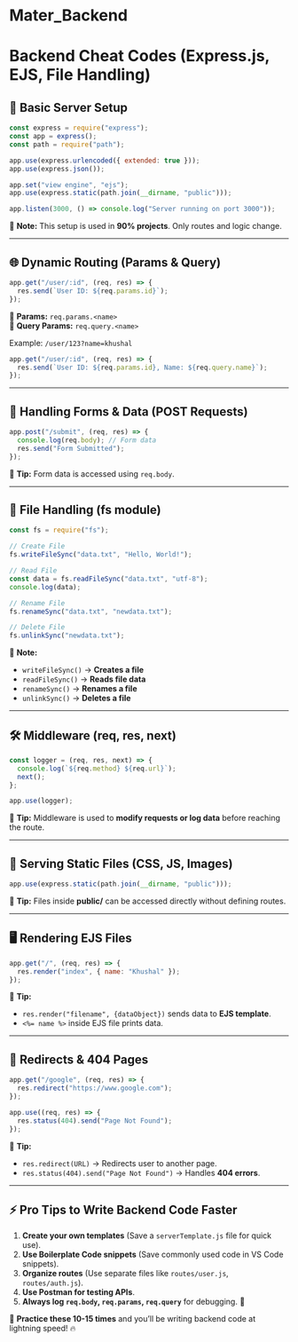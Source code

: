 # Mater_Backend


# Backend Cheat Codes (Express.js, EJS, File Handling)

## 🚀 Basic Server Setup
```js
const express = require("express");
const app = express();
const path = require("path");

app.use(express.urlencoded({ extended: true }));
app.use(express.json());

app.set("view engine", "ejs");
app.use(express.static(path.join(__dirname, "public")));

app.listen(3000, () => console.log("Server running on port 3000"));
```
📌 **Note:** This setup is used in **90% projects**. Only routes and logic change.

---

## 🌐 Dynamic Routing (Params & Query)
```js
app.get("/user/:id", (req, res) => {
  res.send(`User ID: ${req.params.id}`);
});
```
🔹 **Params:** `req.params.<name>`  
🔹 **Query Params:** `req.query.<name>`

Example: `/user/123?name=khushal`
```js
app.get("/user/:id", (req, res) => {
  res.send(`User ID: ${req.params.id}, Name: ${req.query.name}`);
});
```

---

## 📩 Handling Forms & Data (POST Requests)
```js
app.post("/submit", (req, res) => {
  console.log(req.body); // Form data
  res.send("Form Submitted");
});
```
📌 **Tip:** Form data is accessed using `req.body`.

---

## 📂 File Handling (fs module)
```js
const fs = require("fs");

// Create File
fs.writeFileSync("data.txt", "Hello, World!");

// Read File
const data = fs.readFileSync("data.txt", "utf-8");
console.log(data);

// Rename File
fs.renameSync("data.txt", "newdata.txt");

// Delete File
fs.unlinkSync("newdata.txt");
```
📌 **Note:**  
- `writeFileSync()` → **Creates a file**  
- `readFileSync()` → **Reads file data**  
- `renameSync()` → **Renames a file**  
- `unlinkSync()` → **Deletes a file**  

---

## 🛠 Middleware (req, res, next)
```js
const logger = (req, res, next) => {
  console.log(`${req.method} ${req.url}`);
  next();
};

app.use(logger);
```
📌 **Tip:** Middleware is used to **modify requests or log data** before reaching the route.

---

## 🎨 Serving Static Files (CSS, JS, Images)
```js
app.use(express.static(path.join(__dirname, "public")));
```
📌 **Tip:** Files inside **public/** can be accessed directly without defining routes.

---

## 🖥 Rendering EJS Files
```js
app.get("/", (req, res) => {
  res.render("index", { name: "Khushal" });
});
```
📌 **Tip:**
- `res.render("filename", {dataObject})` sends data to **EJS template**.
- `<%= name %>` inside EJS file prints data.

---

## 🔀 Redirects & 404 Pages
```js
app.get("/google", (req, res) => {
  res.redirect("https://www.google.com");
});

app.use((req, res) => {
  res.status(404).send("Page Not Found");
});
```
📌 **Tip:**
- `res.redirect(URL)` → Redirects user to another page.
- `res.status(404).send("Page Not Found")` → Handles **404 errors**.

---

## ⚡ Pro Tips to Write Backend Code Faster
1. **Create your own templates** (Save a `serverTemplate.js` file for quick use).
2. **Use Boilerplate Code snippets** (Save commonly used code in VS Code snippets).
3. **Organize routes** (Use separate files like `routes/user.js`, `routes/auth.js`).
4. **Use Postman for testing APIs**.
5. **Always log `req.body`, `req.params`, `req.query`** for debugging. 🚀

🎯 **Practice these 10-15 times** and you’ll be writing backend code at lightning speed! 🔥


